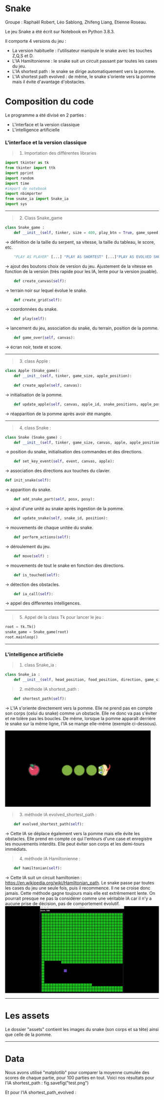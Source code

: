 # Snake
Groupe : Raphaël Robert, Léo Sablong, Zhifeng Liang, Etienne Roseau.


Le jeu Snake a été écrit sur Notebook en Python 3.8.3.

Il comporte 4 versions du jeu : 

  - La version habituelle : l'utilisateur manipule le snake avec les touches Z,Q,S et D.
  - L'IA Hamiltonienne : le snake suit un circuit passant par toutes les cases du jeu.
  - L'IA shortest path : le snake se dirige automatiquement vers la pomme.
  - L'IA shortest path evolved : de même, le snake s'oriente vers la pomme mais il évite d'avantage d'obstacles.


# Composition du code

Le programme a été divisé en 2 parties :

  - L'interface et la version classique
  - L'intelligence artificielle

### L'interface et la version classique

> 1) Importation des différentes libraries
```python
import tkinter as tk
from tkinter import ttk
import pprint
import random
import time
#import de notebook
import nbimporter
from snake_ia import Snake_ia
import sys
```
___
> 2) Class Snake_game
```python
class Snake_game :
    def __init__(self, tinker, size = 400, play_btn = True, game_speed = 150):
```
→ définition de la taille du serpent, sa vitesse, la taille du tableau, le score, etc.
```python
    "PLAY AS PLAYER" [...] "PLAY AS SHORTEST" [...]"PLAY AS EVOLVED SHORTEST" [...] "PLAY AS HAMILTONIAN" 
```
→ ajout des boutons choix de version du jeu. Ajustement de la vitesse en fonction de la version (très rapide pour les IA, lente pour la version jouable).
```python
    def create_canvas(self):
```
→ terrain noir sur lequel évolue le snake.
```python
    def create_grid(self): 
```
→ coordonnées du snake.
```python
    def play(self):
```
→ lancement du jeu, association du snake, du terrain, position de la pomme.
```python
    def game_over(self, canvas):
```
→ écran noir, texte et score.

___

> 3) class Apple :
```python
class Apple (Snake_game):
    def __init__(self, tinker, game_size, apple_position):
```
```python
    def create_apple(self, canvas):
```
→ initialisation de la pomme.
```python
    def update_apple(self, canvas, apple_id, snake_positions, apple_position):
```
→ réapparition de la pomme après avoir été mangée.

___
> 4) class Snake :
```python
class Snake (Snake_game) :
    def __init__(self, tinker, game_size, canvas, apple, apple_position):
```
→ position du snake, initialisation des commandes et des directions.
```python
    def set_key_event(self, event, canvas, apple):
```
→ association des directions aux touches du clavier.
```python
def init_snake(self):
```
→ apparition du snake.
```python
    def add_snake_part(self, posx, posy):
```
→ ajout d'une unité au snake après ingestion de la pomme.
```python
    def update_snake(self, snake_id, position):
```
→ mouvements de chaque unitée du snake.
```python
    def perform_actions(self):
```
→ déroulement du jeu.
```python
    def move(self) :
```
→ mouvements de tout le snake en fonction des directions.
```python
    def is_touched(self):
```
→ détection des obstacles.
```python
    def ia_call(self):
```
→ appel des differentes intelligences.
___

  

> 5) Appel de la class Tk pour lancer le jeu :
```python
root = tk.Tk()
snake_game = Snake_game(root)
root.mainloop()
```
___
### L'intelligence artificielle

> 1) class Snake_ia :
```python
class Snake_ia :
    def __init__(self, head_position, food_position, direction, game_size, snake_positions, reverse_commands):
```
> 2) méthode IA shortest_path :
```python
    def shortest_path(self):
```
→ L'IA s'oriente directement vers la pomme. Elle ne prend pas en compte son corps (celui du snake) comme un obstacle. Elle ne donc va pas s'éviter et ne tolère pas les boucles. De même, lorsque la pomme apparaît derrière le snake sur la même ligne, l'IA se mange elle-même (exemple ci-dessous).
 
![](assets/demi_tour_same_line.png?raw=true "Title")


> 3) méthode IA evolved_shortest_path : 
```python
    def evolved_shortest_path(self):
```
→ Cette IA se déplace également vers la pomme mais elle évite les obstacles. Elle prend en compte ce qui l'entours d'une case et enregistre les mouvements interdits. Elle peut éviter son corps et les demi-tours immédiats.


> 4) méthode IA Hamiltonienne : 
```python
    def hamiltonian(self):
```
→ Cette IA suit un circuit hamiltonien : https://en.wikipedia.org/wiki/Hamiltonian_path.
Le snake passe par toutes les cases du jeu une seule fois, puis il recommence. Il ne se croise donc jamais. Cette méthode gagne toujours mais elle est extrêmement lente. On pourrait presque ne pas la considérer comme une véritable IA car il n'y a aucune prise de décision, pas de comportement évolutif.
![](assets/IA_Hamiltonian.gif)
___

# Les assets

Le dossier "assets" contient les images du snake (son corps et sa tête) ainsi que celle de la pomme.
___

# Data
Nous avons utilisé "matplotlib" pour comparer la moyenne cumulée des scores de chaque partie, pour 100 parties en tout.
Voici nos résultats pour l'IA shortest_path :
fig.savefig("test.png")

Et pour l'IA shortest_path_evolved :


